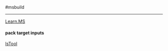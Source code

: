 #msbuild 

---

[Learn.MS](https://learn.microsoft.com/en-us/nuget/reference/msbuild-targets)

#### pack target inputs

[IsTool](https://learn.microsoft.com/en-us/nuget/reference/msbuild-targets#pack-target-inputs)